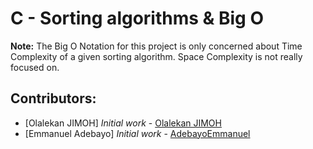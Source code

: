 # C - Sorting algorithms & Big O
**Note:** The Big O Notation for this project is only concerned about Time Complexity of a given sorting algorithm.
Space Complexity is not really focused on.

## Contributors:
* [Olalekan JIMOH] *Initial work* - [Olalekan JIMOH](https://github.com/jasmin1002)
* [Emmanuel Adebayo] *Initial work* - [AdebayoEmmanuel](https://github.com/AdebayoEmmanuel)
